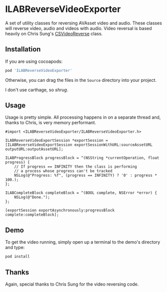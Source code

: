 ILABReverseVideoExporter
========================

A set of utility classes for reversing AVAsset video and audio.  These classes will reverse video, audio and videos with audio.  Video reversal is based heavily on Chris Sung's [CSVideoReverse](https://github.com/chrissung/CSVideoReverse) class.

## Installation

If you are using cocoapods:

```ruby
pod 'ILABReverseVideoExporter'
```

Otherwise, you can drag the files in the `Source` directory into your project.

I don't use carthage, so *shrug*.


## Usage

Usage is pretty simple.  All processing happens in on a separate thread and, thanks to Chris, is very memory performant.

```objc
#import <ILABReverseVideoExporter/ILABReverseVideoExporter.h>

ILABReverseVideoExportSession *exportSession = [ILABReverseVideoExportSession exportSessionWithURL:sourceAssetURL outputURL:outputAssetURL];
    
ILABProgressBlock progressBlock = ^(NSString *currentOperation, float progress) {
    // If progress == INFINITY then the class is performing
    // a process whose progress can't be tracked
    NSLog(@"Progress: %f", (progress == INFINITY) ? '0' : progress * 100.);
};
    
ILABCompleteBlock completeBlock = ^(BOOL complete, NSError *error) {
    NSLog(@"Done.");
};
    
[exportSession exportAsynchronously:progressBlock complete:completeBlock];

```

## Demo
To get the video running, simply open up a terminal to the demo's directory and type:

```bash
pod install
```

## Thanks
Again, special thanks to Chris Sung for the video reversing code.  

